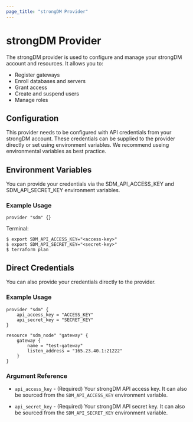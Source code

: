 ```yaml
---
page_title: "strongDM Provider"
---
```


# strongDM Provider

The strongDM provider is used to configure and manage your strongDM account and resources. It allows you to:

* Register gateways
* Enroll databases and servers
* Grant access
* Create and suspend users
* Manage roles

## Configuration

This provider needs to be configured with API credentials from your strongDM account. These credentials can be supplied to the provider directly or set using environment variables. We recommend useing environmental variables as best practice.

## Environment Variables
You can provide your credentials via the SDM_API_ACCESS_KEY and SDM_API_SECRET_KEY environment variables.

### Example Usage

```hcl
provider "sdm" {}
```

Terminal:

```shell
$ export SDM_API_ACCESS_KEY="<access-key>"
$ export SDM_API_SECRET_KEY="<secret-key>"
$ terraform plan
```

## Direct Credentials
You can also provide your credentials directly to the provider.

### Example Usage

```hcl
provider "sdm" {
   	api_access_key = "ACCESS_KEY"
	api_secret_key = "SECRET_KEY"
}

resource "sdm_node" "gateway" {
    gateway {
        name = "test-gateway"
        listen_address = "165.23.40.1:21222"
    }
}
```

### Argument Reference
* `api_access_key` - (Required) Your strongDM API access key. It can also be sourced from the `SDM_API_ACCESS_KEY` environment variable.

* `api_secret_key` - (Required) Your strongDM API secret key. It can also be sourced from the `SDM_API_SECRET_KEY` environment variable.
